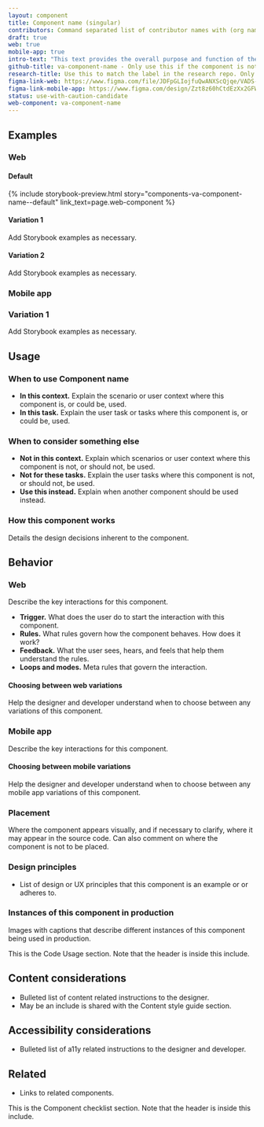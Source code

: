 ```yaml
---
layout: component
title: Component name (singular)
contributors: Command separated list of contributor names with (org name) following, if applicable
draft: true
web: true
mobile-app: true
intro-text: "This text provides the overall purpose and function of the component."
github-title: va-component-name - Only use this if the component is not actually a web component and thus just needs a label that matches that format.
research-title: Use this to match the label in the research repo. Only use if web-component does not match the label.
figma-link-web: https://www.figma.com/file/JDFpGLIojfuQwANXScQjqe/VADS-Component-Examples?type=design&node-id=0%3A1&mode=design&t=3RlM8TiFaDLH4OAE-1
figma-link-mobile-app: https://www.figma.com/design/Zzt8z60hCtdEzXx2GFWghH/VA-Mobile---Component-Library?node-id=224-314
status: use-with-caution-candidate
web-component: va-component-name
---
```


## Examples

 <!--  Use tabs to consolidate examples if you have both web and mobile app examples. See the buttons component page for an example -->

### Web

#### Default

{% include storybook-preview.html story="components-va-component-name--default" link_text=page.web-component %}

#### Variation 1

Add Storybook examples as necessary.

#### Variation 2

Add Storybook examples as necessary.

### Mobile app

### Variation 1

Add Storybook examples as necessary.

## Usage

### When to use Component name

* **In this context.** Explain the scenario or user context where this component is, or could be, used.
* **In this task.** Explain the user task or tasks where this component is, or could be, used.

### When to consider something else

* **Not in this context.** Explain which scenarios or user context where this component is not, or should not, be used.
* **Not for these tasks.** Explain the user tasks where this component is not, or should not, be used.
* **Use this instead.** Explain when another component should be used instead.

### How this component works

Details the design decisions inherent to the component.

## Behavior

### Web

Describe the key interactions for this component.

* **Trigger.** What does the user do to start the interaction with this component.
* **Rules.** What rules govern how the component behaves. How does it work?
* **Feedback.** What the user sees, hears, and feels that help them understand the rules.
* **Loops and modes.** Meta rules that govern the interaction.

#### Choosing between web variations

Help the designer and developer understand when to choose between any variations of this component.

### Mobile app

Describe the key interactions for this component.

#### Choosing between mobile variations

Help the designer and developer understand when to choose between any mobile app variations of this component.

### Placement

Where the component appears visually, and if necessary to clarify, where it may appear in the source code. Can also comment on where the component is not to be placed.

### Design principles

* List of design or UX principles that this component is an example or or adheres to.

### Instances of this component in production

Images with captions that describe different instances of this component being used in production.

<!-- include component-example.html alt="Explain what is in the image." file="/images/components/component-name/filename.png" caption="Describe what this example image is depicting." --> 

This is the Code Usage section. Note that the header is inside this include.
<!-- include component-docs.html component_name=page.web-component  -->

## Content considerations

* Bulleted list of content related instructions to the designer.
* May be an include is shared with the Content style guide section.

## Accessibility considerations

* Bulleted list of a11y related instructions to the designer and developer.

## Related

* Links to related components.

This is the Component checklist section. Note that the header is inside this include.
<!-- include _component-checklist.html component_name=page.web-component -->